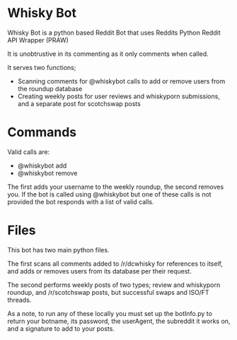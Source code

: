 Whisky Bot
================

Whisky Bot is a python based Reddit Bot that uses Reddits Python Reddit API Wrapper (PRAW)

It is unobtrustive in its commenting as it only comments when called. 

It serves two functions; 

* Scanning comments for @whiskybot calls to add or remove users from the roundup database
* Creating weekly posts for user reviews and whiskyporn submissions, and a separate post for scotchswap posts

Commands
================

Valid calls are:

* @whiskybot add
* @whiskybot remove

The first adds your username to the weekly roundup, the second removes you.  If the bot is called using @whiskybot but one of these calls is not provided the bot responds with a list of valid calls. 

Files
================

This bot has two main python files.  

The first scans all comments added to /r/dcwhisky for references to itself, and adds or removes users from its database per their request. 

The second performs weekly posts of two types; review and whiskyporn roundup, and /r/scotchswap posts, but successful swaps and ISO/FT threads. 

As a note, to run any of these locally you must set up the botInfo.py to return your botname, its password, the userAgent, the subreddit it works on, and a signature to add to your posts. 
